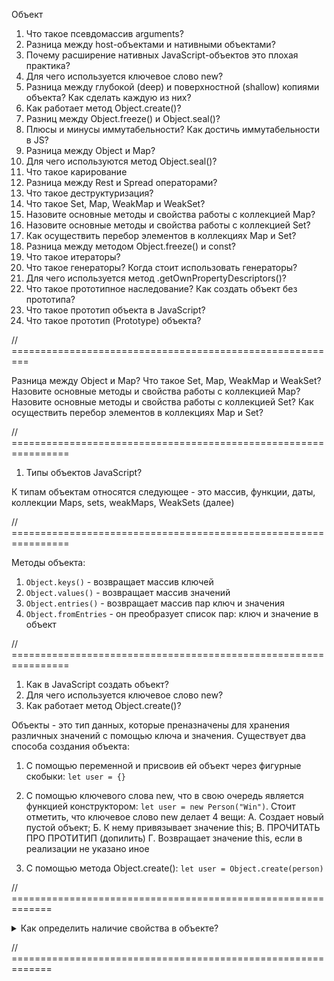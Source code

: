 Объект 

1. Что такое псевдомассив arguments?
2. Разница между host-объектами и нативными объектами?
3. Почему расширение нативных JavaScript-объектов это плохая практика?
4. Для чего используется ключевое слово new?
5. Разница между глубокой (deep) и поверхностной (shallow) копиями объекта? Как сделать каждую из них?
6. Как работает метод Object.create()?
7. Разниц между Object.freeze() и Object.seal()?
8. Плюсы и минусы иммутабельности? Как достичь иммутабельности в JS?
10. Разница между Object и Map?
11. Для чего используются метод Object.seal()?
12. Что такое карирование
13. Разница между Rest и Spread операторами?
14. Что такое деструктуризация?
15. Что такое Set, Map, WeakMap и WeakSet?
16. Назовите основные методы и свойства работы с коллекцией Map?
17. Назовите основные методы и свойства работы с коллекцией Set?
18. Как осуществить перебор элементов в коллекциях Map и Set?
19. Разница между методом Object.freeze() и const?
20. Что такое итераторы?
21. Что такое генераторы? Когда стоит использовать генераторы?
22. Для чего используется метод .getOwnPropertyDescriptors()?
25. Что такое прототипное наследование? Как создать объект без прототипа?
26. Что такое прототип объекта в JavaScript?
27. Что такое прототип (Prototype) объекта?



// =========================================================

Разница между Object и Map?
Что такое Set, Map, WeakMap и WeakSet?
Назовите основные методы и свойства работы с коллекцией Map?
Назовите основные методы и свойства работы с коллекцией Set?
Как осуществить перебор элементов в коллекциях Map и Set?



// ================================================================

1. Типы объектов JavaScript?

К типам объектам относятся следующее - это массив, функции, даты, коллекции Maps, sets, weakMaps, WeakSets (далее) 


// ================================================================

Методы объекта:

1. `Object.keys()` - возвращает массив ключей
2. `Object.values()` - возвращает массив значений
3. `Object.entries()` - возвращает массив пар ключ и значения
4. `Object.fromEntries` - он преобразует список пар: ключ и значение в объект



// ================================================================

1. Как в JavaScript создать объект?
2. Для чего используется ключевое слово new?
3. Как работает метод Object.create()?

Объекты - это тип данных, которые преназначены для хранения различных значений с помощью ключа и значения. Существует два способа создания объекта:
1. С помощью переменной и присвоив ей объект через фигурные скобыки: `let user = {}`

2. С помощью ключевого слова new, что в свою очередь является функцией конструктором: `let user = new Person("Win")`. Стоит отметить, что ключевое слово new делает 4 вещи: 
A. Создает новый пустой объект;
Б. К нему привязывает значение this;
В. ПРОЧИТАТЬ ПРО ПРОТИТИП (допилить)
Г. Возвращает значение this, если в реализации не указано иное

3. C помощью метода Object.сreate(): `let user = Object.create(person)`




// =============================================================

<details>
<summary>Как определить наличие свойства в объекте?</summary>


Существует несколько способов определение свойств в объекте. 

1. С помощью метод `.hasOwnProperty()` метод применяет к объекту и в качестве аргумента принимает значения свойство. Как результат возвращает булевое значение: `console.log(value.hasOwnProperty('prop1')) => true`

2. С помощью оператора `in`, в данном случае легче написать свойство применить in и указать объект где осуществляется поиск. Как результат возвращает булевое значение: `console.log("prop1" in obj)`. 

Стоит отметить, что разница между первым и вторым способом заключается в том, что оператор in проверяет наличие свойств не только в самом объекте но и в его ``ПРОТОТИПАХ``, а `hasOwnProperty` проверяет наличие свойства только в основном объекте. 

3. Обратится к объекту напрямую с помощью индексовой натации. Если свойство есть в объекте, то оно вернет значение, а если его нет, то undefined: `console.log(obj['prop1']); => foo`
 
</details> 

// =============================================================
